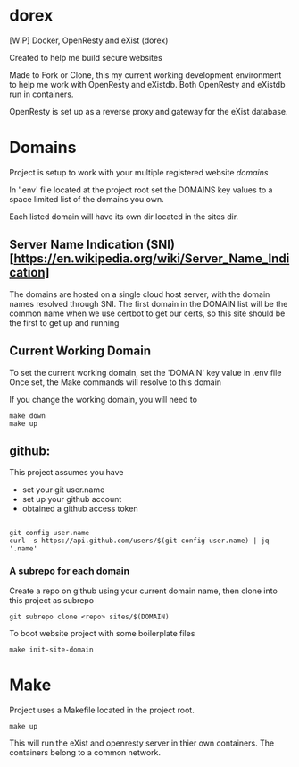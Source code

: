 # dorex

[WIP] Docker, OpenResty and eXist (dorex)
<!-- Value Proposition -->
Created to help me build secure websites

<!--Short Description -->
Made to Fork or Clone, this my current working development environment 
to help me work with OpenResty and eXistdb. 
Both OpenResty and eXistdb run in containers.

OpenResty is set up as a reverse proxy and gateway for the eXist database.


# Domains

Project is setup to work with your multiple registered website *domains*

In '.env' file located at the project root set the DOMAINS key values to
a space limited list of the domains you own. 

Each listed domain will have its own dir located in the sites dir.

## Server Name Indication (SNI)[https://en.wikipedia.org/wiki/Server_Name_Indication]

The domains are hosted on a single cloud host server, with the domain names resolved through SNI.
The first domain in the DOMAIN list will be the common name when we use certbot to get our certs,
so this site should be the first to get up and running

## Current Working Domain 

To set the current working domain, set the 'DOMAIN' key value in .env file
Once set, the Make commands will resolve to this domain

If you change the working domain, you will need to 
```
make down
make up 
```


## github: 

This project assumes you have 
 - set your git user.name
 - set up your github account
 - obtained a github access token
```

git config user.name
curl -s https://api.github.com/users/$(git config user.name) | jq '.name'
```

### A subrepo for each domain

Create a repo on github using your current domain name,
then clone into this project as subrepo

```
git subrepo clone <repo> sites/$(DOMAIN) 
```

To boot website project with some boilerplate files

```
make init-site-domain
```




# Make

Project uses a Makefile located in the project root.

```
make up
```

This will run the eXist and openresty server in thier own containers.
The containers belong to a common network.

